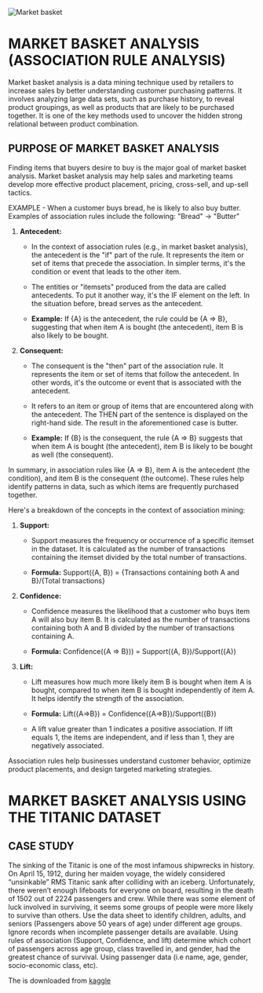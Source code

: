 ![Market basket](https://github.com/dannieRope/Market_Basket_Analysis_With_Excel/assets/132214828/2f1e5ff0-93bd-4dfe-a459-b37ba4c349c5)


# MARKET BASKET ANALYSIS (ASSOCIATION RULE ANALYSIS)

Market basket analysis is a data mining technique used by retailers to increase sales by better understanding customer purchasing patterns. It involves analyzing large data sets, such as purchase history, to reveal product groupings, as well as products that are likely to be purchased together.
It is one of the key methods used to uncover the hidden strong relational between product combination.

## PURPOSE OF MARKET BASKET ANALYSIS

Finding items that buyers desire to buy is the major goal of market basket analysis. Market basket analysis may help sales and marketing teams develop more effective product placement, pricing, cross-sell, and up-sell tactics.

EXAMPLE - When a customer buys bread, he is likely to also buy butter. Examples of association rules include the following: "Bread" -> "Butter"

1. **Antecedent:**
   - In the context of association rules (e.g., in market basket analysis), the antecedent is the "if" part of the rule. It represents the item or set of items that precede the association. In simpler terms, it's the condition or event that leads to the other item.
   - The entities or "itemsets" produced from the data are called antecedents. To put it another way, it's the IF element on the left. In the situation before, bread serves as the antecedent.

   - **Example:**
     If {A} is the antecedent, the rule could be {A => B}, suggesting that when item A is bought (the antecedent), item B is also likely to be bought.

2. **Consequent:**
   - The consequent is the "then" part of the association rule. It represents the item or set of items that follow the antecedent. In other words, it's the outcome or event that is associated with the antecedent.
   -  It refers to an item or group of items that are encountered along with the antecedent. The THEN part of the sentence is displayed on the right-hand side. The result in the aforementioned case is butter.

   - **Example:**
     If {B} is the consequent, the rule {A => B} suggests that when item A is bought (the antecedent), item B is likely to be bought as well (the consequent).

In summary, in association rules like {A => B}, item A is the antecedent (the condition), and item B is the consequent (the outcome). These rules help identify patterns in data, such as which items are frequently purchased together.


Here's a breakdown of the concepts in the context of association mining:

1. **Support:**
   - Support measures the frequency or occurrence of a specific itemset in the dataset. It is calculated as the number of transactions containing the itemset divided by the total number of transactions.

   - **Formula:**
     Support({A, B}) = {Transactions containing both A and B}/{Total transactions}

2. **Confidence:**
   - Confidence measures the likelihood that a customer who buys item A will also buy item B. It is calculated as the number of transactions containing both A and B divided by the number of transactions containing A.

   - **Formula:**
     Confidence({A => B})) = Support({A, B})/Support({A\})

3. **Lift:**
   - Lift measures how much more likely item B is bought when item A is bought, compared to when item B is bought independently of item A. It helps identify the strength of the association.

   - **Formula:**
    Lift({A=>B}) = Confidence({A=>B})/Support({B})

   - A lift value greater than 1 indicates a positive association. If lift equals 1, the items are independent, and if less than 1, they are negatively associated.

Association rules help businesses understand customer behavior, optimize product placements, and design targeted marketing strategies. 

# MARKET BASKET ANALYSIS USING THE TITANIC DATASET 

## CASE STUDY
The sinking of the Titanic is one of the most infamous shipwrecks in history.
On April 15, 1912, during her maiden voyage, the widely considered “unsinkable” RMS Titanic sank after colliding with an iceberg. Unfortunately, there weren’t enough lifeboats for everyone on board, resulting in the death of 1502 out of 2224 passengers and crew.
While there was some element of luck involved in surviving, it seems some groups of people were more likely to survive than others.
Use the data sheet to identify children, adults, and seniors (Passengers above 50 years of age) under different age groups. Ignore records when incomplete passenger details are available. 
Using rules of association (Support, Confidence, and lift) determine which cohort of passengers across age group, class travelled in, and gender, had the greatest chance of survival. Using passenger data (i.e name, age, gender, socio-economic class, etc).

The is downloaded from [kaggle](https://www.kaggle.com/datasets/yasserh/titanic-dataset)



